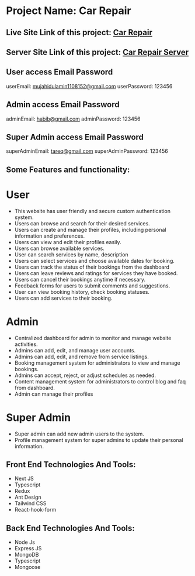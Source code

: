 # Project Name: Car Repair

## Live Site Link of this project: [Car Repair](https://car-repair-frontend.vercel.app/)

## Server Site Link of this project: [Car Repair Server](https://car-repair-backend.vercel.app/)

## User access Email Password

userEmail: mujahidulamin1108152@gmail.com
userPassword: 123456

## Admin access Email Password

adminEmail: habib@gmail.com
adminPassword: 123456

## Super Admin access Email Password

superAdminEmail: tareq@gmail.com
superAdminPassword: 123456

## Some Features and functionality:

# User

- This website has user friendly and secure custom authentication system.
- Users can browse and search for their desired services.
- Users can create and manage their profiles, including personal information and preferences.
- Users can view and edit their profiles easily.
- Users can browse available services.
- User can search services by name, description
- Users can select services and choose available dates for booking.
- Users can track the status of their bookings from the dashboard
- Users can leave reviews and ratings for services they have booked.
- Users can cancel their bookings anytime if necessary.
- Feedback forms for users to submit comments and suggestions.
- User can view booking history, check booking statuses.
- Users can add services to their booking.


# Admin

- Centralized dashboard for admin to monitor and manage website activities.
- Admins can add, edit, and manage user accounts.
- Admins can add, edit, and remove from service listings.
- Booking management system for administrators to view and manage bookings.
- Admins can accept, reject, or adjust schedules as needed.
- Content management system for administrators to control blog and faq from dashboard.
- Admin can manage their profiles

# Super Admin

- Super admin can add new admin users to the system.
- Profile management system for super admins to update their personal information.

## Front End Technologies And Tools:

- Next JS
- Typescript
- Redux
- Ant Design
- Tailwind CSS
- React-hook-form

## Back End Technologies And Tools:

- Node Js
- Express JS
- MongoDB
- Typescript
- Mongoose
